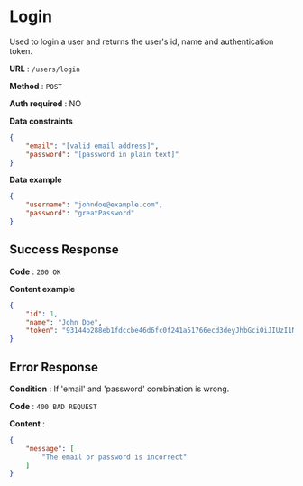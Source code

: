 # Login

Used to login a user and returns the user's id, name and authentication token.

**URL** : `/users/login`

**Method** : `POST`

**Auth required** : NO

**Data constraints**

```json
{
    "email": "[valid email address]",
    "password": "[password in plain text]"
}
```

**Data example**

```json
{
    "username": "johndoe@example.com",
    "password": "greatPassword"
}
```

## Success Response

**Code** : `200 OK`

**Content example**

```json
{
    "id": 1,
    "name": "John Doe",
    "token": "93144b288eb1fdccbe46d6fc0f241a51766ecd3deyJhbGciOiJIUzI1NiIsInR5cCI6IkpXVCJ9.eyJzdWIiOiIxMjM0NTY3ODkwIiwibmFtZSI6IkpvaG4gRG9lIiwiaWF0IjoxNTE2MjM5MDIyfQ.SflKxwRJSMeKKF2QT4fwpMeJf36POk6yJV_adQssw5c"
}
```

## Error Response

**Condition** : If 'email' and 'password' combination is wrong.

**Code** : `400 BAD REQUEST`

**Content** :

```json
{
    "message": [
        "The email or password is incorrect"
    ]
}
```
